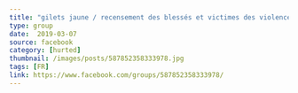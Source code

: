 ```yaml
---
title: "gilets jaune / recensement des blessés et victimes des violences de l'état."
type: group
date:  2019-03-07
source: facebook
category: [hurted]
thumbnail: /images/posts/587852358333978.jpg
tags: [FR]
link: https://www.facebook.com/groups/587852358333978/
---
```

